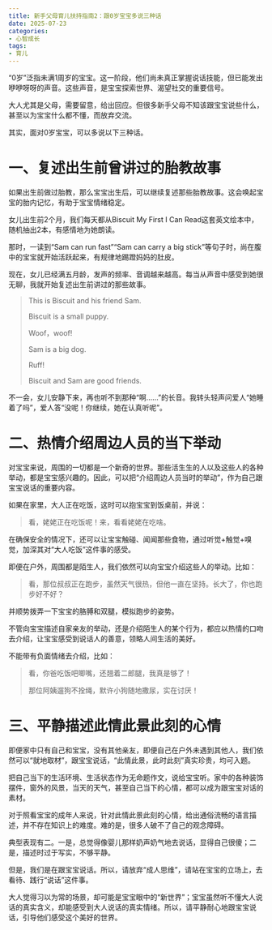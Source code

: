 ```yaml
---
title: 新手父母育儿扶持指南2：跟0岁宝宝多说三种话
date: 2025-07-23
categories:
- 心智成长
tags:
- 育儿
---
```

“0岁”泛指未满1周岁的宝宝。这一阶段，他们尚未真正掌握说话技能，但已能发出咿咿呀呀的声音。这些声音，是宝宝探索世界、渴望社交的重要信号。

大人尤其是父母，需要留意，给出回应。但很多新手父母不知该跟宝宝说些什么，甚至以为宝宝什么都不懂，而放弃交流。

其实，面对0岁宝宝，可以多说以下三种话。

# 一、复述出生前曾讲过的胎教故事 #

如果出生前做过胎教，那么宝宝出生后，可以继续复述那些胎教故事。这会唤起宝宝的胎内记忆，有助于宝宝情绪稳定。

女儿出生前2个月，我们每天都从Biscuit My First I Can Read这套英文绘本中，随机抽出2本，有感情地为她朗读。

那时，一读到“Sam can run fast”“Sam can carry a big stick”等句子时，尚在腹中的宝宝就开始活跃起来，有规律地踢蹬妈妈的肚皮。

现在，女儿已经满五月龄，发声的频率、音调越来越高。每当从声音中感受到她很无聊，我就开始复述出生前讲过的那些故事。

> This is Biscuit and his friend Sam.
> 
> Biscuit is a small puppy.
> 
> Woof，woof!
> 
> Sam is a big dog.
> 
> Ruff!
> 
> Biscuit and Sam are good friends.

不一会，女儿安静下来，再也听不到那种“啊……”的长音。我转头轻声问爱人“她睡着了吗”，爱人答“没呢！你继续，她在认真听呢”。

# 二、热情介绍周边人员的当下举动 #

对宝宝来说，周围的一切都是一个新奇的世界。那些活生生的人以及这些人的各种举动，都是宝宝感兴趣的。因此，可以把“介绍周边人员当时的举动”，作为自己跟宝宝说话的重要内容。

如果在家里，大人正在吃饭，这时可以抱宝宝到饭桌前，并说：

> 看，姥姥正在吃饭呢！来，看看姥姥在吃啥。

在确保安全的情况下，还可以让宝宝触碰、闻闻那些食物，通过听觉+触觉+嗅觉，加深其对“大人吃饭”这件事的感受。

即便在户外，周围都是陌生人，我们依然可以向宝宝介绍这些人的举动。比如：

> 看，那位叔叔正在跑步，虽然天气很热，但他一直在坚持。长大了，你也跑步好不好？

并顺势拨弄一下宝宝的胳膊和双腿，模拟跑步的姿势。

不管向宝宝描述自家亲友的举动，还是介绍陌生人的某个行为，都应以热情的口吻去介绍，让宝宝感受到说话人的善意，领略人间生活的美好。

不能带有负面情绪去介绍，比如：

> 看，你爸吃饭吧唧嘴，还翘着二郎腿，我真是够了！
> 
> 那位阿姨遛狗不拴绳，默许小狗随地撒尿，实在讨厌！

# 三、平静描述此情此景此刻的心情 #

即便家中只有自己和宝宝，没有其他亲友，即便自己在户外未遇到其他人，我们依然可以“就地取材”，跟宝宝说话，“此情此景，此时此刻”真实珍贵，均可入题。

把自己当下的生活环境、生活状态作为无命题作文，说给宝宝听。家中的各种装饰摆件，窗外的风景，当天的天气，甚至自己当下的心情，都可以成为跟宝宝对话的素材。

对于照看宝宝的成年人来说，针对此情此景此刻的心情，给出通俗流畅的语言描述，并不存在知识上的难度。难的是，很多人破不了自己的观念障碍。

典型表现有二。一是，总觉得像婴儿那样奶声奶气地去说话，显得自己很傻；二是，描述时过于写实，不够平静。

但是，我们是在跟宝宝说话。所以，请放弃“成人思维”，请站在宝宝的立场上，去看待、践行“说话”这件事。

大人觉得习以为常的场景，却可能是宝宝眼中的“新世界”；宝宝虽然听不懂大人说话的真实含义，却能感受到大人说话的真实情绪。所以，请平静耐心地跟宝宝说话，引导他们感受这个美好的世界。





